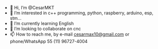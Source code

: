 - 👋 Hi, I’m @CesarMKT
- 👀 I’m interested in c++ programming, python, raspberry, arduino, esp, stm...
- 🌱 I’m currently learning English
- 💞️ I’m looking to collaborate on cnc 
- 📫 How to reach me, by e-mail cesarmax10@gmail.com or phone/WhatsApp 55 (11) 96727-4004

<!---
CesarMKT/CesarMKT is a ✨ special ✨ repository because its `README.md` (this file) appears on your GitHub profile.
You can click the Preview link to take a look at your changes.
--->
